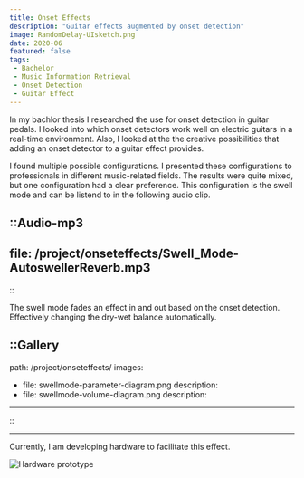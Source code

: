 ```yaml
---
title: Onset Effects
description: "Guitar effects augmented by onset detection"
image: RandomDelay-UIsketch.png
date: 2020-06
featured: false
tags:
 - Bachelor
 - Music Information Retrieval
 - Onset Detection
 - Guitar Effect
---
```


In my bachlor thesis I researched the use for onset detection in guitar pedals. I looked into which onset detectors work well on electric guitars in a real-time environment. Also, I looked at the the creative possibilities that adding an onset detector to a guitar effect provides.

I found multiple possible configurations. I presented these configurations to professionals in different music-related fields. The results were quite mixed, but one configuration had a clear preference. This configuration is the swell mode and can be listend to in the following audio clip.

::Audio-mp3
---
file: /project/onseteffects/Swell_Mode-AutoswellerReverb.mp3
---
::

The swell mode fades an effect in and out based on the onset detection. Effectively changing the dry-wet balance automatically.

::Gallery
---
path: /project/onseteffects/
images:
- file: swellmode-parameter-diagram.png
  description: 
- file: swellmode-volume-diagram.png
  description: 
---
::

---

Currently, I am developing hardware to facilitate this effect.

![Hardware prototype](/project/onseteffects/hardware_prototype.jpg)
